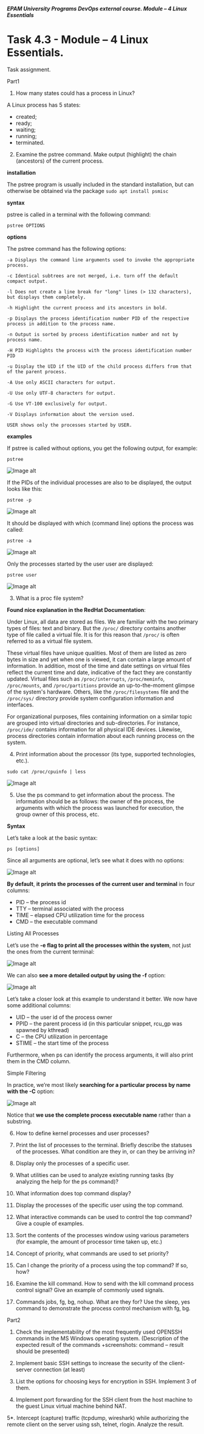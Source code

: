 ##### EPAM University Programs DevOps external course. Module – 4 Linux Essentials

# Task 4.3 - Module – 4 Linux Essentials.

Task assignment.

Part1
1. How many states could has a process in Linux?

A Linux process has 5 states:
+ created;
+ ready;
+ waiting;
+ running;
+ terminated.

2. Examine the pstree command. Make output (highlight) the chain (ancestors) of the current process.

__installation__

The pstree program is usually included in the standard installation, but can otherwise be obtained via the package ```sudo apt install psmisc```

__syntax__

pstree is called in a terminal with the following command:

```pstree OPTIONS```

__options__

The pstree command has the following options:

```
-a Displays the command line arguments used to invoke the appropriate process.

-c Identical subtrees are not merged, i.e. turn off the default compact output.

-l Does not create a line break for "long" lines (> 132 characters), but displays them completely.

-h Highlight the current process and its ancestors in bold.

-p Displays the process identification number PID of the respective process in addition to the process name.

-n Output is sorted by process identification number and not by process name.

-H PID Highlights the process with the process identification number PID

-u Display the UID if the UID of the child process differs from that of the parent process.

-A Use only ASCII characters for output.

-U Use only UTF-8 characters for output.

-G Use VT-100 exclusively for output.

-V Displays information about the version used.

USER shows only the processes started by USER.
```

__examples__

If pstree is called without options, you get the following output, for example:

```pstree```

![Image alt](img/module_4_task_4-3_part1_2-1.png)

If the PIDs of the individual processes are also to be displayed, the output looks like this:

```pstree -p```

![Image alt](img/module_4_task_4-3_part1_2-2.png)

It should be displayed with which (command line) options the process was called:

```pstree -a```

![Image alt](img/module_4_task_4-3_part1_2-3.png)

Only the processes started by the user user are displayed:

```pstree user```

![Image alt](img/module_4_task_4-3_part1_2-4.png)

3. What is a proc file system?

__Found nice explanation in the RedHat Documentation__:

Under Linux, all data are stored as files. We are familiar with the two primary types of files: text and binary. But the ```/proc/``` directory contains another type of file called a virtual file. It is for this reason that ```/proc/``` is often referred to as a virtual file system.

These virtual files have unique qualities. Most of them are listed as zero bytes in size and yet when one is viewed, it can contain a large amount of information. In addition, most of the time and date settings on virtual files reflect the current time and date, indicative of the fact they are constantly updated. Virtual files such as ```/proc/interrupts```, ```/proc/meminfo```, ```/proc/mounts```, and ```/proc/partitions``` provide an up-to-the-moment glimpse of the system's hardware. Others, like the ```/proc/filesystems``` file and the ```/proc/sys/``` directory provide system configuration information and interfaces.

For organizational purposes, files containing information on a similar topic are grouped into virtual directories and sub-directories. For instance, ```/proc/ide/``` contains information for all physical IDE devices. Likewise, process directories contain information about each running process on the system.

4. Print information about the processor (its type, supported technologies, etc.).

```sudo cat /proc/cpuinfo | less```

![Image alt](img/module_4_task_4-3_part1_4-1.gif)

5. Use the ps command to get information about the process. The information should be as follows: the owner of the process, the arguments with which the process was launched for execution, the group owner of this process, etc.

__Syntax__

Let’s take a look at the basic syntax:

```ps [options]```

Since all arguments are optional, let’s see what it does with no options:

![Image alt](img/module_4_task_4-3_part1_5-1.png)

__By default__, __it prints the processes of the current user and terminal__ in four columns:

+ PID – the process id
+ TTY – terminal associated with the process
+ TIME – elapsed CPU utilization time for the process
+ CMD – the executable command

Listing All Processes

Let’s use the __-e flag to print all the processes within the system__, not just the ones from the current terminal:

![Image alt](img/module_4_task_4-3_part1_5-2.png)

We can also __see a more detailed output by using the -f__ option:

![Image alt](img/module_4_task_4-3_part1_5-3.png)

Let’s take a closer look at this example to understand it better. We now have some additional columns:

+ UID – the user id of the process owner
+ PPID – the parent process id (in this particular snippet, rcu_gp was spawned by kthread)
+ C – the CPU utilization in percentage
+ STIME – the start time of the process

Furthermore, when ps can identify the process arguments, it will also print them in the CMD column.

Simple Filtering

In practice, we’re most likely __searching for a particular process by name with the -C__ option:

![Image alt](img/module_4_task_4-3_part1_5-4.png)

Notice that __we use the complete process executable name__ rather than a substring.


6. How to define kernel processes and user processes?

7. Print the list of processes to the terminal. Briefly describe the statuses of the processes. What condition are they in, or can they be arriving in?

8. Display only the processes of a specific user.

9. What utilities can be used to analyze existing running tasks (by analyzing the help for the ps command)?

10. What information does top command display?

11. Display the processes of the specific user using the top command.

12. What interactive commands can be used to control the top command? Give a couple of examples.

13. Sort the contents of the processes window using various parameters (for example, the amount of processor time taken up, etc.)

14. Concept of priority, what commands are used to set priority?

15. Can I change the priority of a process using the top command? If so, how?

16. Examine the kill command. How to send with the kill command process control signal? Give an example of commonly used signals.

17. Commands jobs, fg, bg, nohup. What are they for? Use the sleep, yes command to demonstrate the process control mechanism with fg, bg.


Part2
1. Check the implementability of the most frequently used OPENSSH commands in the MS Windows operating system. (Description of the expected result of the commands +screenshots: command – result should be presented)

2. Implement basic SSH settings to increase the security of the client-server connection (at least)

3. List the options for choosing keys for encryption in SSH. Implement 3 of them.

4. Implement port forwarding for the SSH client from the host machine to the guest Linux virtual machine behind NAT.

5*. Intercept (capture) traffic (tcpdump, wireshark) while authorizing the remote client on the server using ssh, telnet, rlogin. Analyze the result.
